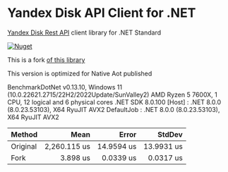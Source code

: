 # Yandex Disk API Client for .NET

[Yandex Disk Rest API](https://tech.yandex.ru/disk/rest/) client library for .NET Standard

[![Nuget](https://img.shields.io/nuget/v/Egorozh.YandexDisk.Client?label=Egorozh.YandexDisk.Client)](https://www.nuget.org/packages/Egorozh.YandexDisk.Client)

This is a fork [of this library](https://github.com/raidenyn/yandexdisk.client)

This version is optimized for Native Aot published

BenchmarkDotNet v0.13.10, Windows 11 (10.0.22621.2715/22H2/2022Update/SunValley2)
AMD Ryzen 5 7600X, 1 CPU, 12 logical and 6 physical cores
.NET SDK 8.0.100
  [Host]     : .NET 8.0.0 (8.0.23.53103), X64 RyuJIT AVX2
  DefaultJob : .NET 8.0.0 (8.0.23.53103), X64 RyuJIT AVX2


| Method   | Mean         | Error      | StdDev     |
|--------- |-------------:|-----------:|-----------:|
| Original | 2,260.115 us | 14.9594 us | 13.9931 us |
| Fork     |     3.898 us |  0.0339 us |  0.0317 us |
